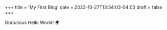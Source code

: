 +++
title = 'My First Blog'
date = 2023-10-27T13:34:03-04:00
draft = false
+++

Gratuitous Hello World! :earth_africa:
